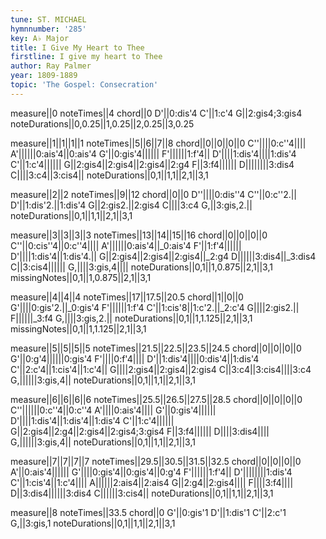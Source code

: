 ```yaml
---
tune: ST. MICHAEL
hymnnumber: '285'
key: A♭ Major
title: I Give My Heart to Thee
firstline: I give my heart to Thee
author: Ray Palmer
year: 1809-1889
topic: 'The Gospel: Consecration'
---
```

measure||0
noteTimes||4
chord||0
D'||0:dis'4
C'||1:c'4
G||2:gis4;3:gis4
noteDurations||0,0.25||1,0.25||2,0.25||3,0.25

measure||1||1||1||1
noteTimes||5||6||7||8
chord||0||0||0||0
C''||||0:c''4||||
A'||||||0:ais'4||0:ais'4
G'||0:gis'4||||||
F'||||||1:f'4||
D'||||1:dis'4||||1:dis'4
C'||1:c'4||||||
G||2:gis4||2:gis4||2:gis4||2:g4
F||3:f4||||||
D||||||||3:dis4
C||||3:c4||3:cis4||
noteDurations||0,1||1,1||2,1||3,1

measure||2||2
noteTimes||9||12
chord||0||0
D''||||0:dis''4
C''||0:c''2.||
D'||1:dis'2.||1:dis'4
G||2:gis2.||2:gis4
C||||3:c4
G,||3:gis,2.||
noteDurations||0,1||1,1||2,1||3,1

measure||3||3||3||3
noteTimes||13||14||15||16
chord||0||0||0||0
C''||0:cis''4||0:c''4||||
A'||||||0:ais'4||_0:ais'4
F'||1:f'4||||||
D'||||1:dis'4||1:dis'4.||
G||2:gis4||2:gis4||2:gis4||_2:g4
D||||||3:dis4||_3:dis4
C||3:cis4||||||
G,||||3:gis,4||||
noteDurations||0,1||1,0.875||2,1||3,1
missingNotes||0,1||1,0.875||2,1||3,1

measure||4||4||4
noteTimes||17||17.5||20.5
chord||1||0||0
G'||||0:gis'2.||_0:gis'4
F'||||||1:f'4
C'||1:cis'8||1:c'2.||_2:c'4
G||||2:gis2.||
F||||||_3:f4
G,||||3:gis,2.||
noteDurations||0,1||1,1.125||2,1||3,1
missingNotes||0,1||1,1.125||2,1||3,1

measure||5||5||5||5
noteTimes||21.5||22.5||23.5||24.5
chord||0||0||0||0
G'||0:g'4||||||0:gis'4
F'||||0:f'4||||
D'||1:dis'4||||0:dis'4||1:dis'4
C'||2:c'4||1:cis'4||1:c'4||
G||||2:gis4||2:gis4||2:gis4
C||3:c4||3:cis4||||3:c4
G,||||||3:gis,4||
noteDurations||0,1||1,1||2,1||3,1

measure||6||6||6||6
noteTimes||25.5||26.5||27.5||28.5
chord||0||0||0||0
C''||||||0:c''4||0:c''4
A'||||0:ais'4||||
G'||0:gis'4||||||
D'||||1:dis'4||1:dis'4||1:dis'4
C'||1:c'4||||||
G||2:gis4||2:g4||2:gis4||2:gis4;3:gis4
F||3:f4||||||
D||||3:dis4||||
G,||||||3:gis,4||
noteDurations||0,1||1,1||2,1||3,1

measure||7||7||7||7
noteTimes||29.5||30.5||31.5||32.5
chord||0||0||0||0
A'||0:ais'4||||||
G'||||0:gis'4||0:gis'4||0:g'4
F'||||||1:f'4||
D'||||||||1:dis'4
C'||1:cis'4||1:c'4||||
A||||||2:ais4||2:ais4
G||2:g4||2:gis4||||
F||||3:f4||||
D||3:dis4||||||3:dis4
C||||||3:cis4||
noteDurations||0,1||1,1||2,1||3,1

measure||8
noteTimes||33.5
chord||0
G'||0:gis'1
D'||1:dis'1
C'||2:c'1
G,||3:gis,1
noteDurations||0,1||1,1||2,1||3,1


